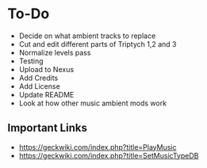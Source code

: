 # To-Do

* Decide on what ambient tracks to replace
* Cut and edit different parts of Triptych 1,2 and 3
* Normalize levels pass
* Testing
* Upload to Nexus
* Add Credits
* Add License
* Update README
* Look at how other music ambient mods work

## Important Links

* https://geckwiki.com/index.php?title=PlayMusic
* https://geckwiki.com/index.php?title=SetMusicTypeDB